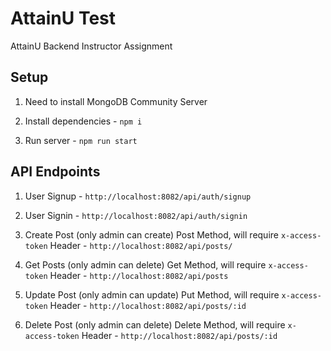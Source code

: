 # AttainU Test

AttainU Backend Instructor Assignment

## Setup

1. Need to install MongoDB Community Server

2. Install dependencies - `npm i`

3. Run server - `npm run start`

## API Endpoints



1. User Signup - `http://localhost:8082/api/auth/signup`

2. User Signin - `http://localhost:8082/api/auth/signin`

3. Create Post (only admin can create) Post Method, will require `x-access-token` Header - `http://localhost:8082/api/posts/`

4. Get Posts (only admin can delete) Get Method, will require `x-access-token` Header - `http://localhost:8082/api/posts`

5. Update Post (only admin can update) Put Method, will require `x-access-token` Header - `http://localhost:8082/api/posts/:id`

6. Delete Post (only admin can delete) Delete Method, will require `x-access-token` Header - `http://localhost:8082/api/posts/:id`